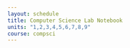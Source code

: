```yaml
---
layout: schedule
title: Computer Science Lab Notebook
units: "1,2,3,4,5,6,7,8,9"
course: compsci
---
```



